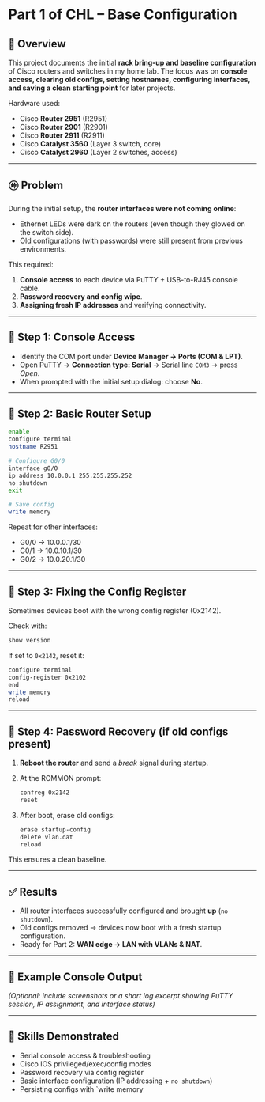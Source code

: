# Part 1 of CHL – Base Configuration

## 📌 Overview

This project documents the initial **rack bring-up and baseline configuration** of Cisco routers and switches in my home lab. The focus was on **console access, clearing old configs, setting hostnames, configuring interfaces, and saving a clean starting point** for later projects.

Hardware used:

- Cisco **Router 2951** (R2951)
- Cisco **Router 2901** (R2901)
- Cisco **Router 2911** (R2911)
- Cisco **Catalyst 3560** (Layer 3 switch, core)
- Cisco **Catalyst 2960** (Layer 2 switches, access)

---

## 🩠 Problem

During the initial setup, the **router interfaces were not coming online**:

- Ethernet LEDs were dark on the routers (even though they glowed on the switch side).
- Old configurations (with passwords) were still present from previous environments.

This required:

1. **Console access** to each device via PuTTY + USB-to-RJ45 console cable.
2. **Password recovery and config wipe**.
3. **Assigning fresh IP addresses** and verifying connectivity.

---

## 🔧 Step 1: Console Access

- Identify the COM port under **Device Manager → Ports (COM & LPT)**.
- Open PuTTY → **Connection type: Serial** → Serial line `COM3` → press *Open*.
- When prompted with the initial setup dialog: choose **No**.

---

## 🔧 Step 2: Basic Router Setup

```bash
enable
configure terminal
hostname R2951

# Configure G0/0
interface g0/0
ip address 10.0.0.1 255.255.255.252
no shutdown
exit

# Save config
write memory
```

Repeat for other interfaces:

- G0/0 → 10.0.0.1/30
- G0/1 → 10.0.10.1/30
- G0/2 → 10.0.20.1/30

---

## 🔧 Step 3: Fixing the Config Register

Sometimes devices boot with the wrong config register (0x2142).

Check with:

```bash
show version
```

If set to `0x2142`, reset it:

```bash
configure terminal
config-register 0x2102
end
write memory
reload
```

---

## 🔧 Step 4: Password Recovery (if old configs present)

1. **Reboot the router** and send a *break* signal during startup.
2. At the ROMMON prompt:
    
    ```bash
    confreg 0x2142
    reset
    ```
    
3. After boot, erase old configs:
    
    ```bash
    erase startup-config
    delete vlan.dat
    reload
    ```

This ensures a clean baseline.

---

## ✅ Results

- All router interfaces successfully configured and brought **up** (`no shutdown`).
- Old configs removed → devices now boot with a fresh startup configuration.
- Ready for Part 2: **WAN edge → LAN with VLANs & NAT**.

---

## 📸 Example Console Output

*(Optional: include screenshots or a short log excerpt showing PuTTY session, IP assignment, and interface status)*

---

## 🚀 Skills Demonstrated

- Serial console access & troubleshooting
- Cisco IOS privileged/exec/config modes
- Password recovery via config register
- Basic interface configuration (IP addressing + `no shutdown`)
- Persisting configs with `write memory
